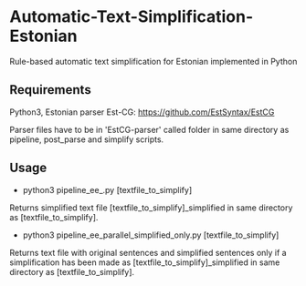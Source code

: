 # Automatic-Text-Simplification-Estonian

Rule-based automatic text simplification for Estonian implemented in Python

## Requirements

Python3, Estonian parser Est-CG: https://github.com/EstSyntax/EstCG

Parser files have to be in 'EstCG-parser' called folder in same directory as pipeline, post_parse and simplify scripts. 


## Usage

- python3 pipeline_ee_.py [textfile_to_simplify] 

 Returns simplified text file [textfile_to_simplify]\_simplified in same directory as [textfile_to_simplify].

- python3 pipeline_ee_parallel_simplified_only.py [textfile_to_simplify]

 Returns text file with original sentences and simplified sentences only if a simplification has been made as  [textfile_to_simplify]\_simplified in same directory as [textfile_to_simplify].
